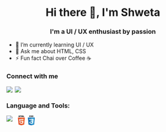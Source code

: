<h1 align="center">
        Hi there 👋, I'm Shweta
</h1>

<h3 align="center">
        I'm a UI / UX enthusiast by passion 
</h3
</br>

- 🌱 I’m currently learning UI / UX
- 💬 Ask me about HTML, CSS
- ⚡ Fun fact Chai over Coffee ☕️

### Connect with me
<a href="https://www.linkedin.com/in/shweta-mamgain-09071998/">
    <img align="left" width="22px" src="https://camo.githubusercontent.com/b65faae8871ebbdb99790f2644ea7f3c89800b0c/68747470733a2f2f63646e2e6a7364656c6976722e6e65742f6e706d2f73696d706c652d69636f6e734076332f69636f6e732f6c696e6b6564696e2e737667"/>
</a>

<a href="https://www.instagram.com/shwetamamgainn/">
    <img align="left" width="22px" src="https://cdn.jsdelivr.net/npm/simple-icons@3.0.1/icons/instagram.svg"/>
</a>

<br />


### Language and Tools:
<img align="left" width="26px" src="https://camo.githubusercontent.com/c205ecbe12500177d102169d97bc1c17c545155fdf5ec78c08d54ac53e5b38c1/68747470733a2f2f63646e2e776f726c64766563746f726c6f676f2e636f6d2f6c6f676f732f61646f62652d78642e737667"/>
<img align="left" width="26px" src="https://raw.githubusercontent.com/devicons/devicon/master/icons/html5/html5-original-wordmark.svg"/>
<img align="left" width="26px" src="https://raw.githubusercontent.com/devicons/devicon/master/icons/css3/css3-original-wordmark.svg"/> 


